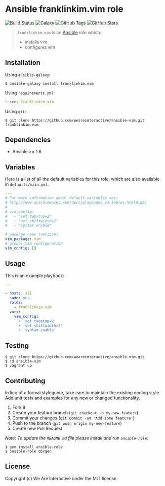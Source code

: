 # Ansible franklinkim.vim role

[![Build Status](https://img.shields.io/travis/weareinteractive/ansible-vim.svg)](https://travis-ci.org/weareinteractive/ansible-vim)
[![Galaxy](http://img.shields.io/badge/galaxy-franklinkim.vim-blue.svg)](https://galaxy.ansible.com/list#/roles/1386)
[![GitHub Tags](https://img.shields.io/github/tag/weareinteractive/ansible-vim.svg)](https://github.com/weareinteractive/ansible-vim)
[![GitHub Stars](https://img.shields.io/github/stars/weareinteractive/ansible-vim.svg)](https://github.com/weareinteractive/ansible-vim)

> `franklinkim.vim` is an [Ansible](http://www.ansible.com) role which:
>
> * installs vim
> * configures vim

## Installation

Using `ansible-galaxy`:

```shell
$ ansible-galaxy install franklinkim.vim
```

Using `requirements.yml`:

```yaml
- src: franklinkim.vim
```

Using `git`:

```shell
$ git clone https://github.com/weareinteractive/ansible-vim.git franklinkim.vim
```

## Dependencies

* Ansible >= 1.6

## Variables

Here is a list of all the default variables for this role, which are also available in `defaults/main.yml`.

```yaml
---
# For more information about default variables see:
# http://www.ansibleworks.com/docs/playbooks_variables.html#id26
#
# vim_config:
#   - "set tabstop=2"
#   - "set shiftwidth=2"
#   - "syntax enable"

# package name (version)
vim_package: vim
# global vim configuration
vim_config: []

```


## Usage

This is an example playbook:

```yaml
---

- hosts: all
  sudo: yes
  roles:
    - franklinkim.vim
  vars:
    vim_config:
      - 'set tabstop=2'
      - 'set shiftwidth=2'
      - 'syntax enable'

```

## Testing

```shell
$ git clone https://github.com/weareinteractive/ansible-vim.git
$ cd ansible-vim
$ vagrant up
```

## Contributing
In lieu of a formal styleguide, take care to maintain the existing coding style. Add unit tests and examples for any new or changed functionality.

1. Fork it
2. Create your feature branch (`git checkout -b my-new-feature`)
3. Commit your changes (`git commit -am 'Add some feature'`)
4. Push to the branch (`git push origin my-new-feature`)
5. Create new Pull Request

*Note: To update the `README.md` file please install and run `ansible-role`:*

```shell
$ gem install ansible-role
$ ansible-role docgen
```

## License
Copyright (c) We Are Interactive under the MIT license.
